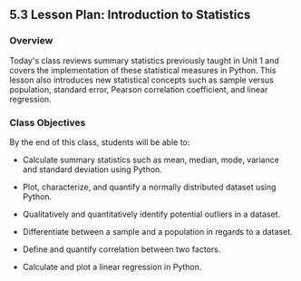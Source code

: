 ## 5.3 Lesson Plan: Introduction to Statistics

### Overview

Today's class reviews summary statistics previously taught in Unit 1 and covers the implementation of these statistical measures in Python. This lesson also introduces new statistical concepts such as sample versus population, standard error, Pearson correlation coefficient, and linear regression.

### Class Objectives

By the end of this class, students will be able to:

* Calculate summary statistics such as mean, median, mode, variance and standard deviation using Python.

* Plot, characterize, and quantify a normally distributed dataset using Python.

* Qualitatively and quantitatively identify potential outliers in a dataset.

* Differentiate between a sample and a population in regards to a dataset.

* Define and quantify correlation between two factors.

* Calculate and plot a linear regression in Python.
